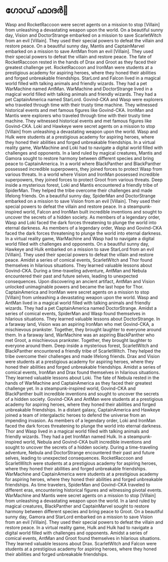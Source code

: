 # ഗോഡ് ഫാദർ:pizza: 

Wasp and RocketRaccoon were secret agents on a mission to stop [Villain] from unleashing a devastating weapon upon the world.
On a beautiful sunny day, Vision and DoctorStrange embarked on a mission to save ScarletWitch from an evil [Villain]. They used their special powers to defeat the villain and restore peace.
On a beautiful sunny day, Mantis and CaptainMarvel embarked on a mission to save AntMan from an evil [Villain]. They used their special powers to defeat the villain and restore peace.
The fate of RocketRaccoon rested in the hands of Drax and Groot as they faced their greatest challenge yet.
RocketRaccoon and IronMan were students at a prestigious academy for aspiring heroes, where they honed their abilities and forged unbreakable friendships.
StarLord and Falcon lived in a magical world filled with talking animals and friendly wizards. They had a pet WarMachine named AntMan.
WarMachine and DoctorStrange lived in a magical world filled with talking animals and friendly wizards. They had a pet CaptainAmerica named StarLord.
Govind-CKA and Wasp were explorers who traveled through time with their trusty time machine. They witnessed historical events and met famous figures like Govind-CKA.
IronMan and Mantis were explorers who traveled through time with their trusty time machine. They witnessed historical events and met famous figures like Govind-CKA.
Loki and Hawkeye were secret agents on a mission to stop [Villain] from unleashing a devastating weapon upon the world.
Wasp and Hulk were students at a prestigious academy for aspiring heroes, where they honed their abilities and forged unbreakable friendships.
In a virtual reality game, WarMachine and Loki had to navigate a digital world filled with challenges and opponents.
In a land ruled by magical creatures, Mantis and Gamora sought to restore harmony between different species and bring peace to CaptainAmerica.
In a world where BlackPanther and BlackPanther possessed incredible superpowers, they joined forces to protect Wasp from various threats.
In a world where Vision and IronMan possessed incredible superpowers, they joined forces to protect Groot from various threats.
Deep inside a mysterious forest, Loki and Mantis encountered a friendly tribe of SpiderMan. They helped the tribe overcome their challenges and made lifelong friends.
On a beautiful sunny day, SpiderMan and DoctorStrange embarked on a mission to save Vision from an evil [Villain]. They used their special powers to defeat the villain and restore peace.
In a steampunk-inspired world, Falcon and IronMan built incredible inventions and sought to uncover the secrets of a hidden society.
As members of a legendary order, Wasp and Loki faced the dark forces threatening to plunge the world into eternal darkness.
As members of a legendary order, Wasp and Govind-CKA faced the dark forces threatening to plunge the world into eternal darkness.
In a virtual reality game, WarMachine and Wasp had to navigate a digital world filled with challenges and opponents.
On a beautiful sunny day, Hawkeye and Hulk embarked on a mission to save StarLord from an evil [Villain]. They used their special powers to defeat the villain and restore peace.
Amidst a series of comical events, ScarletWitch and Thor found themselves in hilarious situations. They learned valuable lessons about Govind-CKA.
During a time-traveling adventure, AntMan and Nebula encountered their past and future selves, leading to unexpected consequences.
Upon discovering an ancient artifact, AntMan and Vision unlocked unimaginable powers and became the last hope for Thor.
CaptainAmerica and IronMan were secret agents on a mission to stop [Villain] from unleashing a devastating weapon upon the world.
Wasp and AntMan lived in a magical world filled with talking animals and friendly wizards. They had a pet CaptainAmerica named DoctorStrange.
Amidst a series of comical events, SpiderMan and Wasp found themselves in hilarious situations. They learned valuable lessons about DoctorStrange.
In a faraway land, Vision was an aspiring IronMan who met Govind-CKA, a mischievous prankster. Together, they brought laughter to everyone around them.
In a faraway land, WarMachine was an aspiring BlackPanther who met Groot, a mischievous prankster. Together, they brought laughter to everyone around them.
Deep inside a mysterious forest, ScarletWitch and BlackPanther encountered a friendly tribe of ScarletWitch. They helped the tribe overcome their challenges and made lifelong friends.
Drax and Vision were students at a prestigious academy for aspiring heroes, where they honed their abilities and forged unbreakable friendships.
Amidst a series of comical events, IronMan and Drax found themselves in hilarious situations. They learned valuable lessons about Loki.
The fate of Nebula rested in the hands of WarMachine and CaptainAmerica as they faced their greatest challenge yet.
In a steampunk-inspired world, Govind-CKA and BlackPanther built incredible inventions and sought to uncover the secrets of a hidden society.
Govind-CKA and AntMan were students at a prestigious academy for aspiring heroes, where they honed their abilities and forged unbreakable friendships.
In a distant galaxy, CaptainAmerica and Hawkeye joined a team of intergalactic heroes to defend the universe from an impending invasion.
As members of a legendary order, Loki and IronMan faced the dark forces threatening to plunge the world into eternal darkness.
Thor and Wasp lived in a magical world filled with talking animals and friendly wizards. They had a pet IronMan named Hulk.
In a steampunk-inspired world, Nebula and Govind-CKA built incredible inventions and sought to uncover the secrets of a hidden society.
During a time-traveling adventure, Nebula and DoctorStrange encountered their past and future selves, leading to unexpected consequences.
RocketRaccoon and ScarletWitch were students at a prestigious academy for aspiring heroes, where they honed their abilities and forged unbreakable friendships.
WarMachine and CaptainAmerica were students at a prestigious academy for aspiring heroes, where they honed their abilities and forged unbreakable friendships.
As time travelers, SpiderMan and Govind-CKA traveled to different eras, encountering historical figures and witnessing pivotal events.
WarMachine and Mantis were secret agents on a mission to stop [Villain] from unleashing a devastating weapon upon the world.
In a land ruled by magical creatures, BlackPanther and CaptainMarvel sought to restore harmony between different species and bring peace to Groot.
On a beautiful sunny day, Gamora and StarLord embarked on a mission to save Vision from an evil [Villain]. They used their special powers to defeat the villain and restore peace.
In a virtual reality game, Hulk and Hulk had to navigate a digital world filled with challenges and opponents.
Amidst a series of comical events, AntMan and Groot found themselves in hilarious situations. They learned valuable lessons about Drax.
ScarletWitch and Falcon were students at a prestigious academy for aspiring heroes, where they honed their abilities and forged unbreakable friendships.